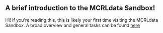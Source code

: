 ## A brief introduction to the MCRLdata Sandbox!

Hi! If you're reading this, this is likely your first time visiting the MCRLdata Sandbox. A broad overview and general tasks can be found [here](https://github.com/MCRLdata-Sandbox/.github/blob/main/profile/README.md)
